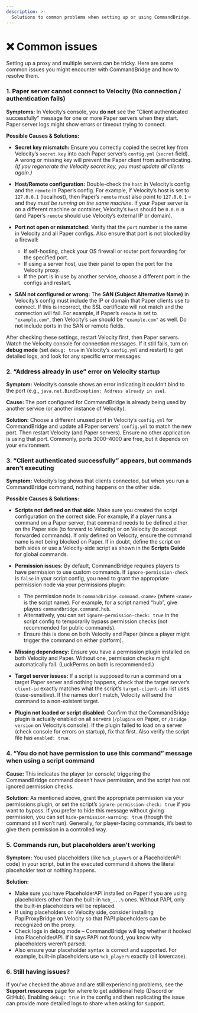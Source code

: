 ```yaml
---
description: >-
  Solutions to common problems when setting up or using CommandBridge.
---
```


# ❌ Common issues

Setting up a proxy and multiple servers can be tricky. Here are some common issues you might encounter with CommandBridge and how to resolve them.

### 1. Paper server cannot connect to Velocity (No connection / authentication fails)

**Symptoms:** In Velocity’s console, you **do not** see the “Client authenticated successfully” message for one or more Paper servers when they start. Paper server logs might show errors or timeout trying to connect.

**Possible Causes & Solutions:**

- **Secret key mismatch:** Ensure you correctly copied the secret key from Velocity’s `secret.key` into each Paper server’s `config.yml` (`secret` field). A wrong or missing key will prevent the Paper client from authenticating. *(If you regenerate the Velocity secret.key, you must update all clients again.)*

- **Host/Remote configuration:** Double-check the `host` in Velocity’s config and the `remote` in Paper’s config. For example, if Velocity’s host is set to `127.0.0.1` (localhost), then Paper’s `remote` must also point to `127.0.0.1` – and they *must be running on the same machine*. If your Paper server is on a different machine or container, Velocity’s `host` should be `0.0.0.0` (and Paper’s `remote` should use Velocity’s external IP or domain).

- **Port not open or mismatched:** Verify that the `port` number is the same in Velocity and all Paper configs. Also ensure that port is not blocked by a firewall:
  - If self-hosting, check your OS firewall or router port forwarding for the specified port.  
  - If using a server host, use their panel to open the port for the Velocity proxy.  
  - If the port is in use by another service, choose a different port in the configs and restart.

- **SAN not configured or wrong:** The **SAN (Subject Alternative Name)** in Velocity’s config must include the IP or domain that Paper clients use to connect. If this is incorrect, the SSL certificate will not match and the connection will fail. For example, if Paper’s `remote` is set to `"example.com"`, then Velocity’s `san` should be `"example.com"` as well. Do not include ports in the SAN or remote fields.

After checking these settings, restart Velocity first, then Paper servers. Watch the Velocity console for connection messages. If it still fails, turn on **debug mode** (set `debug: true` in Velocity’s `config.yml` and restart) to get detailed logs, and look for any specific error messages.

### 2. “Address already in use” error on Velocity startup

**Symptom:** Velocity’s console shows an error indicating it couldn’t bind to the port (e.g., `java.net.BindException: Address already in use`).

**Cause:** The port configured for CommandBridge is already being used by another service (or another instance of Velocity).

**Solution:** Choose a different unused port in Velocity’s `config.yml` for CommandBridge and update all Paper servers’ `config.yml` to match the new port. Then restart Velocity (and Paper servers). Ensure no other application is using that port. Commonly, ports 3000–4000 are free, but it depends on your environment.

### 3. “Client authenticated successfully” appears, but commands aren’t executing

**Symptom:** Velocity’s log shows that clients connected, but when you run a CommandBridge command, nothing happens on the other side.

**Possible Causes & Solutions:**

- **Scripts not defined on that side:** Make sure you created the script configuration on the correct side. For example, if a player runs a command on a Paper server, that command needs to be defined either on the Paper side (to forward to Velocity) or on Velocity (to accept forwarded commands). If only defined on Velocity, ensure the command name is not being blocked on Paper. If in doubt, define the script on both sides or use a Velocity-side script as shown in the **Scripts Guide** for global commands.

- **Permission issues:** By default, CommandBridge requires players to have permission to use custom commands. If `ignore-permission-check` is `false` in your script config, you need to grant the appropriate permission node via your permissions plugin:
  - The permission node is `commandbridge.command.<name>` (where `<name>` is the script name). For example, for a script named “hub”, give players `commandbridge.command.hub`.  
  - Alternatively, you can set `ignore-permission-check: true` in the script config to temporarily bypass permission checks (not recommended for public commands).  
  - Ensure this is done on both Velocity and Paper (since a player might trigger the command on either platform).

- **Missing dependency:** Ensure you have a permission plugin installed on both Velocity and Paper. Without one, permission checks might automatically fail. (LuckPerms on both is recommended.)

- **Target server issues:** If a script is supposed to run a command on a target Paper server and nothing happens, check that the target server’s `client-id` exactly matches what the script’s `target-client-ids` list uses (case-sensitive). If the names don’t match, Velocity will send the command to a non-existent target.

- **Plugin not loaded or script disabled:** Confirm that the CommandBridge plugin is actually enabled on all servers (`/plugins` on Paper, or `/bridge version` on Velocity’s console). If the plugin failed to load on a server (check console for errors on startup), fix that first. Also verify the script file has `enabled: true`.

### 4. “You do not have permission to use this command” message when using a script command

**Cause:** This indicates the player (or console) triggering the CommandBridge command doesn’t have permission, and the script has not ignored permission checks.

**Solution:** As mentioned above, grant the appropriate permission via your permissions plugin, or set the script’s `ignore-permission-check: true` if you want to bypass. If you prefer to hide this message without giving permission, you can set `hide-permission-warning: true` (though the command still won’t run). Generally, for player-facing commands, it’s best to give them permission in a controlled way.

### 5. Commands run, but placeholders aren’t working

**Symptom:** You used placeholders (like `%cb_player%` or a PlaceholderAPI code) in your script, but in the executed command it shows the literal placeholder text or nothing happens.

**Solution:** 
- Make sure you have PlaceholderAPI installed on Paper if you are using placeholders other than the built-in `%cb_...%` ones. Without PAPI, only the built-in placeholders will be replaced.  
- If using placeholders on Velocity side, consider installing PapiProxyBridge on Velocity so that PAPI placeholders can be recognized on the proxy.  
- Check logs in debug mode – CommandBridge will log whether it hooked into PlaceholderAPI. If it says PAPI not found, you know why placeholders weren’t parsed.  
- Also ensure your placeholder syntax is correct and supported. For example, built-in placeholders use `%cb_player%` exactly (all lowercase).

### 6. Still having issues?

If you’ve checked the above and are still experiencing problems, see the **Support resources** page for where to get additional help (Discord or GitHub). Enabling `debug: true` in the config and then replicating the issue can provide more detailed logs to share when asking for support.
